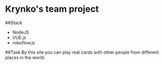# Krynko's team project

##Stack
* NodeJS
* VUE.js
* roboflow.js

##Task
By this site you can play real cards with other people from different places in the world.
